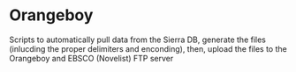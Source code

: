 # Orangeboy
 Scripts to automatically pull data from the Sierra DB, generate the files (inlucding the proper delimiters and enconding), then, upload the files to the Orangeboy and EBSCO (Novelist) FTP server
